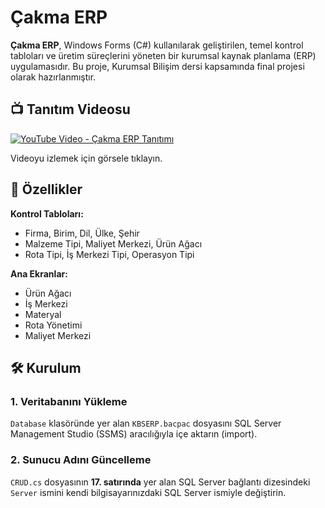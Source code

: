 # Çakma ERP

**Çakma ERP**, Windows Forms (C#) kullanılarak geliştirilen, temel kontrol tabloları ve üretim süreçlerini yöneten bir kurumsal kaynak planlama (ERP) uygulamasıdır. Bu proje, Kurumsal Bilişim dersi kapsamında final projesi olarak hazırlanmıştır.

## 📺 Tanıtım Videosu

[![YouTube Video - Çakma ERP Tanıtımı](https://img.youtube.com/vi/RsW4mlHSLpY/0.jpg)](https://www.youtube.com/watch?v=RsW4mlHSLpY)

Videoyu izlemek için görsele tıklayın.

## 🚀 Özellikler

**Kontrol Tabloları:**
- Firma, Birim, Dil, Ülke, Şehir
- Malzeme Tipi, Maliyet Merkezi, Ürün Ağacı
- Rota Tipi, İş Merkezi Tipi, Operasyon Tipi

**Ana Ekranlar:**
- Ürün Ağacı
- İş Merkezi
- Materyal
- Rota Yönetimi
- Maliyet Merkezi

## 🛠 Kurulum

### 1. Veritabanını Yükleme
`Database` klasöründe yer alan `KBSERP.bacpac` dosyasını SQL Server Management Studio (SSMS) aracılığıyla içe aktarın (import).

### 2. Sunucu Adını Güncelleme
`CRUD.cs` dosyasının **17. satırında** yer alan SQL Server bağlantı dizesindeki `Server` ismini kendi bilgisayarınızdaki SQL Server ismiyle değiştirin.

